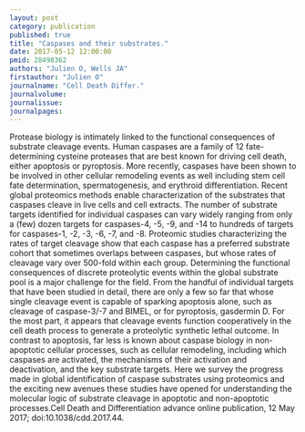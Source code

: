 ```yaml
---
layout: post
category: publication
published: true
title: "Caspases and their substrates."
date: 2017-05-12 12:00:00
pmid: 28498362
authors: "Julien O, Wells JA"
firstauthor: "Julien O"
journalname: "Cell Death Differ."
journalvolume: 
journalissue: 
journalpages: 
---
```


Protease biology is intimately linked to the functional consequences of substrate cleavage events. Human caspases are a family of 12 fate-determining cysteine proteases that are best known for driving cell death, either apoptosis or pyroptosis. More recently, caspases have been shown to be involved in other cellular remodeling events as well including stem cell fate determination, spermatogenesis, and erythroid differentiation. Recent global proteomics methods enable characterization of the substrates that caspases cleave in live cells and cell extracts. The number of substrate targets identified for individual caspases can vary widely ranging from only a (few) dozen targets for caspases-4, -5, -9, and -14 to hundreds of targets for caspases-1, -2, -3, -6, -7, and -8. Proteomic studies characterizing the rates of target cleavage show that each caspase has a preferred substrate cohort that sometimes overlaps between caspases, but whose rates of cleavage vary over 500-fold within each group. Determining the functional consequences of discrete proteolytic events within the global substrate pool is a major challenge for the field. From the handful of individual targets that have been studied in detail, there are only a few so far that whose single cleavage event is capable of sparking apoptosis alone, such as cleavage of caspase-3/-7 and BIMEL, or for pyroptosis, gasdermin D. For the most part, it appears that cleavage events function cooperatively in the cell death process to generate a proteolytic synthetic lethal outcome. In contrast to apoptosis, far less is known about caspase biology in non-apoptotic cellular processes, such as cellular remodeling, including which caspases are activated, the mechanisms of their activation and deactivation, and the key substrate targets. Here we survey the progress made in global identification of caspase substrates using proteomics and the exciting new avenues these studies have opened for understanding the molecular logic of substrate cleavage in apoptotic and non-apoptotic processes.Cell Death and Differentiation advance online publication, 12 May 2017; doi:10.1038/cdd.2017.44.

